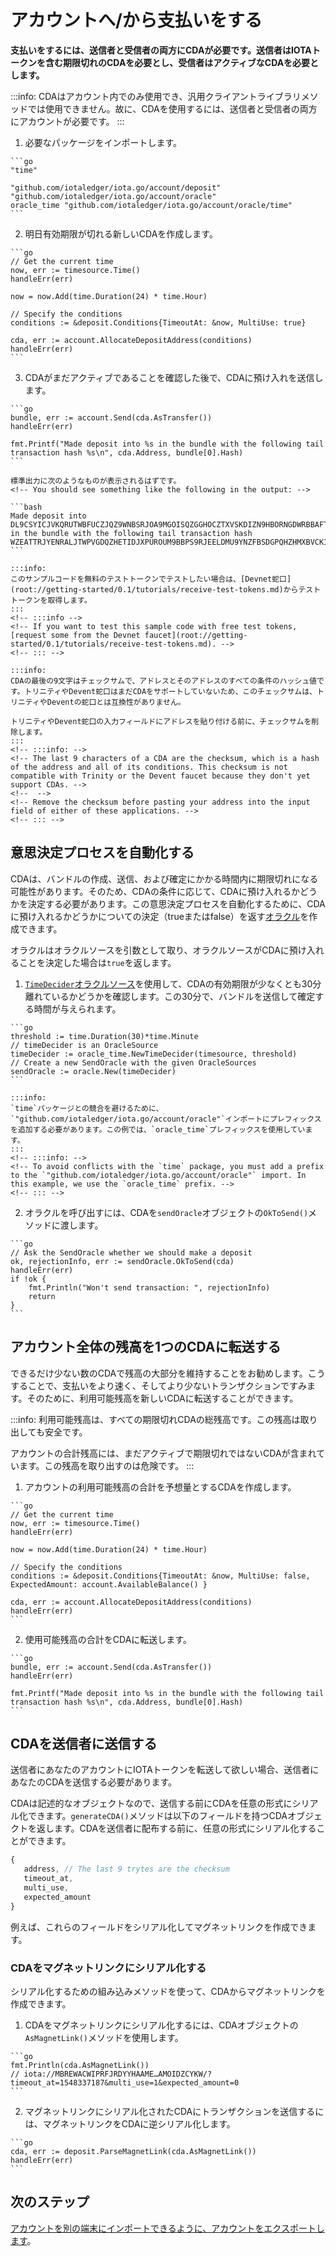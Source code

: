 # アカウントへ/から支払いをする
<!-- # Make payments to/from your account -->

**支払いをするには、送信者と受信者の両方にCDAが必要です。送信者はIOTAトークンを含む期限切れのCDAを必要とし、受信者はアクティブなCDAを必要とします。**
<!-- **To make payments, both the sender and the receiver need to have a CDA. The sender needs an expired CDA that contains IOTA tokens, and the receiver needs an active CDA.** -->

:::info:
CDAはアカウント内でのみ使用でき、汎用クライアントライブラリメソッドでは使用できません。故に、CDAを使用するには、送信者と受信者の両方にアカウントが必要です。
:::
<!-- :::info: -->
<!-- CDAs can be used only in an account and not in the generic client library methods. As a result, both you and the sender must have an account to be able to use CDAs. -->
<!-- ::: -->

1. 必要なパッケージをインポートします。
  <!-- 1. Import the required packages -->

    ```go
    "time"

    "github.com/iotaledger/iota.go/account/deposit"
    "github.com/iotaledger/iota.go/account/oracle"
    oracle_time "github.com/iotaledger/iota.go/account/oracle/time"
    ```

2. 明日有効期限が切れる新しいCDAを作成します。
  <!-- 2. Create a new CDA that expires tomorrow -->

    ```go
    // Get the current time
    now, err := timesource.Time()
    handleErr(err)

    now = now.Add(time.Duration(24) * time.Hour)

    // Specify the conditions
    conditions := &deposit.Conditions{TimeoutAt: &now, MultiUse: true}

    cda, err := account.AllocateDepositAddress(conditions)
    handleErr(err)
    ```

3. CDAがまだアクティブであることを確認した後で、CDAに預け入れを送信します。
  <!-- 3. After making sure that the CDA is still active, send a deposit to it -->

    ```go
    bundle, err := account.Send(cda.AsTransfer())
    handleErr(err)

    fmt.Printf("Made deposit into %s in the bundle with the following tail transaction hash %s\n", cda.Address, bundle[0].Hash)
    ```

    標準出力に次のようなものが表示されるはずです。
    <!-- You should see something like the following in the output: -->

    ```bash
    Made deposit into DL9CSYICJVKQRUTWBFUCZJQZ9WNBSRJOA9MGOISQZGGHOCZTXVSKDIZN9HBORNGDWRBBAFTKXGEJIAHKDTMAUX9ILA in the bundle with the following tail transaction hash WZEATTRJYENRALJTWPVGDQZHETIDJXPUROUM9BBPS9RJEELDMU9YNZFBSDGPQHZHMXBVCKITSMDEEQ999
    ```

    :::info:
    このサンプルコードを無料のテストトークンでテストしたい場合は、[Devnet蛇口](root://getting-started/0.1/tutorials/receive-test-tokens.md)からテストトークンを取得します。
    :::
    <!-- :::info -->
    <!-- If you want to test this sample code with free test tokens, [request some from the Devnet faucet](root://getting-started/0.1/tutorials/receive-test-tokens.md). -->
    <!-- ::: -->

    :::info:
    CDAの最後の9文字はチェックサムで、アドレスとそのアドレスのすべての条件のハッシュ値です。トリニティやDevent蛇口はまだCDAをサポートしていないため、このチェックサムは、トリニティやDeventの蛇口とは互換性がありません。

    トリニティやDevent蛇口の入力フィールドにアドレスを貼り付ける前に、チェックサムを削除します。
    :::
    <!-- :::info: -->
    <!-- The last 9 characters of a CDA are the checksum, which is a hash of the address and all of its conditions. This checksum is not compatible with Trinity or the Devent faucet because they don't yet support CDAs. -->
    <!--  -->
    <!-- Remove the checksum before pasting your address into the input field of either of these applications. -->
    <!-- ::: -->

## 意思決定プロセスを自動化する
<!-- ## Automate the decision-making process -->

CDAは、バンドルの作成、送信、および確定にかかる時間内に期限切れになる可能性があります。そのため、CDAの条件に応じて、CDAに預け入れるかどうかを決定する必要があります。この意思決定プロセスを自動化するために、CDAに預け入れるかどうかについての決定（trueまたはfalse）を返す[オラクル](https://github.com/iotaledger/iota.go/tree/master/account/oracle)を作成できます。
<!-- A CDA may expire during the time it takes for a bundle to be created, sent, and confirmed. So, you need to make a decision about whether to deposit into a CDA, depending on its conditions. To automate this decision-making process, you can create an [oracle](https://github.com/iotaledger/iota.go/tree/master/account/oracle) that returns a decision (true or false) about whether to deposit into it. -->

オラクルはオラクルソースを引数として取り、オラクルソースがCDAに預け入れることを決定した場合は`true`を返します。
<!-- Oracles take an oracle source as an argument and return `true` if the oracle source decides that you may deposit into the CDA. -->

1. [`TimeDecider`オラクルソース](https://github.com/iotaledger/iota.go/tree/master/account/oracle/time)を使用して、CDAの有効期限が少なくとも30分離れているかどうかを確認します。この30分で、バンドルを送信して確定する時間が与えられます。
  <!-- 1. Use the [`TimeDecider` oracle source](https://github.com/iotaledger/iota.go/tree/master/account/oracle/time) to check if the CDA's expiration time is at least 30 minutes away. These 30 minutes give the bundle time to be sent and confirmed. -->

    ```go
    threshold := time.Duration(30)*time.Minute
    // timeDecider is an OracleSource
    timeDecider := oracle_time.NewTimeDecider(timesource, threshold)
    // Create a new SendOracle with the given OracleSources
    sendOracle := oracle.New(timeDecider)
    ```

    :::info:
    `time`パッケージとの競合を避けるために、 `"github.com/iotaledger/iota.go/account/oracle"`インポートにプレフィックスを追加する必要があります。この例では、`oracle_time`プレフィックスを使用しています。
    :::
    <!-- :::info: -->
    <!-- To avoid conflicts with the `time` package, you must add a prefix to the `"github.com/iotaledger/iota.go/account/oracle"` import. In this example, we use the `oracle_time` prefix. -->
    <!-- ::: -->

2. オラクルを呼び出すには、CDAを`sendOracle`オブジェクトの`OkToSend()`メソッドに渡します。
  <!-- 2. To call the oracle, pass the CDA to the `OkToSend()` method of the `sendOracle` object -->

    ```go
    // Ask the SendOracle whether we should make a deposit
    ok, rejectionInfo, err := sendOracle.OkToSend(cda)
    handleErr(err)
    if !ok {
        fmt.Println("Won't send transaction: ", rejectionInfo)
        return
    }
    ```

## アカウント全体の残高を1つのCDAに転送する
<!-- ## Transfer your entire account balance to one CDA -->

できるだけ少ない数のCDAで残高の大部分を維持することをお勧めします。こうすることで、支払いをより速く、そしてより少ないトランザクションですみます。そのために、利用可能残高を新しいCDAに転送することができます。
<!-- You may want to keep the majority of your balance on as few CDAs as possible. This way, making payments is faster and requires fewer transactions. To do so, you can transfer you available balance to a new CDA. -->

:::info:
利用可能残高は、すべての期限切れCDAの総残高です。この残高は取り出しても安全です。

アカウントの合計残高には、まだアクティブで期限切れではないCDAが含まれています。この残高を取り出すのは危険です。
:::
<!-- :::info: -->
<!-- Available balance is the total balance of all expired CDAs. This balance is safe to withdraw. -->
<!--  -->
<!-- Your account's total balance includes CDAs that are still active as well as expired. This balance is unsafe to withdraw. -->
<!-- ::: -->

1. アカウントの利用可能残高の合計を予想量とするCDAを作成します。
  <!-- 1. Create a CDA that has your account's total available balance as its expected amount -->

    ```go
    // Get the current time
    now, err := timesource.Time()
    handleErr(err)

    now = now.Add(time.Duration(24) * time.Hour)

    // Specify the conditions
    conditions := &deposit.Conditions{TimeoutAt: &now, MultiUse: false, ExpectedAmount: account.AvailableBalance() }

    cda, err := account.AllocateDepositAddress(conditions)
    handleErr(err)
    ```

2. 使用可能残高の合計をCDAに転送します。
  <!-- 2. Transfer your total usable balance to the CDA -->

    ```go
    bundle, err := account.Send(cda.AsTransfer())
    handleErr(err)

    fmt.Printf("Made deposit into %s in the bundle with the following tail transaction hash %s\n", cda.Address, bundle[0].Hash)
    ```

## CDAを送信者に送信する
<!-- ## Send someone your CDA -->

送信者にあなたのアカウントにIOTAトークンを転送して欲しい場合、送信者にあなたのCDAを送信する必要があります。
<!-- If you want a depositer to transfer IOTA tokens to your account, you need to send them your CDA. -->

CDAは記述的なオブジェクトなので、送信する前にCDAを任意の形式にシリアル化できます。`generateCDA()`メソッドは以下のフィールドを持つCDAオブジェクトを返します。CDAを送信者に配布する前に、任意の形式にシリアル化することができます。
<!-- Because CDAs are descriptive objects, you can serialize them into any format before sending them. The `generateCDA()` method returns a CDA object with the following fields. You can serialize a CDA into any format before distributing it to senders. -->

```js
{
   address, // The last 9 trytes are the checksum
   timeout_at,
   multi_use,
   expected_amount
}
```

例えば、これらのフィールドをシリアル化してマグネットリンクを作成できます。
<!-- For example, you can serialize these fields to create a magnet link. -->

### CDAをマグネットリンクにシリアル化する
<!-- ### Serialize a CDA into a magnet link -->

シリアル化するための組み込みメソッドを使って、CDAからマグネットリンクを作成できます。
<!-- The built-in method for serializing a CDA is to create a magent link. -->

1. CDAをマグネットリンクにシリアル化するには、CDAオブジェクトの`AsMagnetLink()`メソッドを使用します。
  <!-- 1. To serialize the CDA into a magent link, use the `AsMagnetLink()` method of the CDA object -->

    ```go
    fmt.Println(cda.AsMagnetLink())
    // iota://MBREWACWIPRFJRDYYHAAME…AMOIDZCYKW/?timeout_at=1548337187&multi_use=1&expected_amount=0
    ```

2. マグネットリンクにシリアル化されたCDAにトランザクションを送信するには、マグネットリンクをCDAに逆シリアル化します。
  <!-- 2. To send a transaction to a CDA that's been serialized into a magnet link, deserialize the magent link into a CDA -->

    ```go
    cda, err := deposit.ParseMagnetLink(cda.AsMagnetLink())
    handleErr(err)
    ```

## 次のステップ
<!-- ## Next steps -->

[アカウントを別の端末にインポートできるように、アカウントをエクスポートします](../how-to-guides/import-seed-state.md)。
<!-- [Try exporting your account so you can import it onto another device](../how-to-guides/import-seed-state.md). -->

